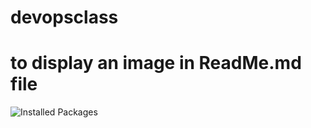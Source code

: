 # devopsclass

# to display an image in ReadMe.md file
![Installed Packages](https://github.com/NavreetK/devopsclass/blob/main/photos/InstalledPack.png)


